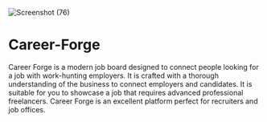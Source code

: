 ![Screenshot (76)](https://github.com/pro-mcode/Career-Forge/assets/99368521/5e15591a-b568-4c3c-a893-a81ca761cb59)
# Career-Forge
Career Forge is a modern job board designed to connect people looking for a job with work-hunting employers. It is crafted with a thorough understanding of the business to connect employers and candidates. It is suitable for you to showcase a job that requires advanced professional freelancers. Career Forge is an excellent platform perfect for recruiters and job offices.
